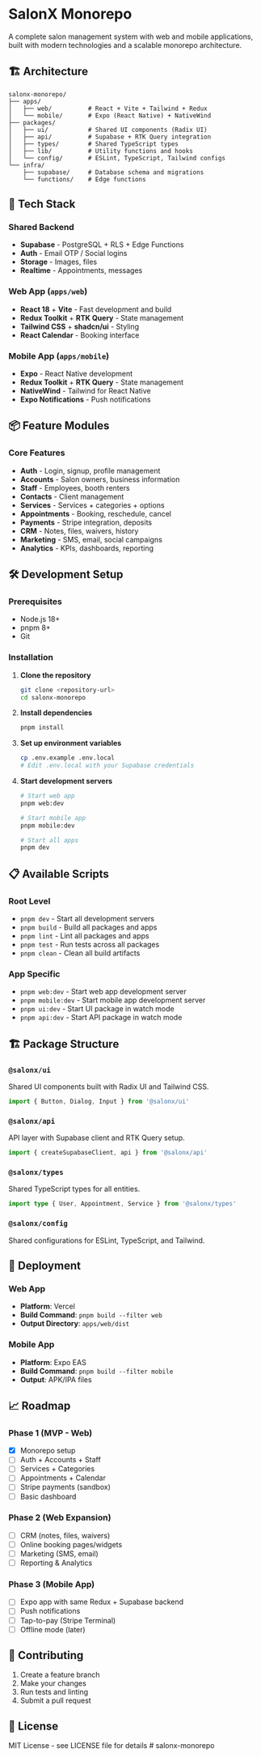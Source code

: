 # SalonX Monorepo

A complete salon management system with web and mobile applications, built with modern technologies and a scalable monorepo architecture.

## 🏗️ Architecture

```
salonx-monorepo/
├── apps/
│   ├── web/          # React + Vite + Tailwind + Redux
│   └── mobile/       # Expo (React Native) + NativeWind
├── packages/
│   ├── ui/           # Shared UI components (Radix UI)
│   ├── api/          # Supabase + RTK Query integration
│   ├── types/        # Shared TypeScript types
│   ├── lib/          # Utility functions and hooks
│   └── config/       # ESLint, TypeScript, Tailwind configs
└── infra/
    ├── supabase/     # Database schema and migrations
    └── functions/    # Edge functions
```

## 🚀 Tech Stack

### Shared Backend
- **Supabase** - PostgreSQL + RLS + Edge Functions
- **Auth** - Email OTP / Social logins
- **Storage** - Images, files
- **Realtime** - Appointments, messages

### Web App (`apps/web`)
- **React 18** + **Vite** - Fast development and build
- **Redux Toolkit** + **RTK Query** - State management
- **Tailwind CSS** + **shadcn/ui** - Styling
- **React Calendar** - Booking interface

### Mobile App (`apps/mobile`)
- **Expo** - React Native development
- **Redux Toolkit** + **RTK Query** - State management
- **NativeWind** - Tailwind for React Native
- **Expo Notifications** - Push notifications

## 📦 Feature Modules

### Core Features
- **Auth** - Login, signup, profile management
- **Accounts** - Salon owners, business information
- **Staff** - Employees, booth renters
- **Contacts** - Client management
- **Services** - Services + categories + options
- **Appointments** - Booking, reschedule, cancel
- **Payments** - Stripe integration, deposits
- **CRM** - Notes, files, waivers, history
- **Marketing** - SMS, email, social campaigns
- **Analytics** - KPIs, dashboards, reporting

## 🛠️ Development Setup

### Prerequisites
- Node.js 18+
- pnpm 8+
- Git

### Installation

1. **Clone the repository**
   ```bash
   git clone <repository-url>
   cd salonx-monorepo
   ```

2. **Install dependencies**
   ```bash
   pnpm install
   ```

3. **Set up environment variables**
   ```bash
   cp .env.example .env.local
   # Edit .env.local with your Supabase credentials
   ```

4. **Start development servers**
   ```bash
   # Start web app
   pnpm web:dev
   
   # Start mobile app
   pnpm mobile:dev
   
   # Start all apps
   pnpm dev
   ```

## 📋 Available Scripts

### Root Level
- `pnpm dev` - Start all development servers
- `pnpm build` - Build all packages and apps
- `pnpm lint` - Lint all packages and apps
- `pnpm test` - Run tests across all packages
- `pnpm clean` - Clean all build artifacts

### App Specific
- `pnpm web:dev` - Start web app development server
- `pnpm mobile:dev` - Start mobile app development server
- `pnpm ui:dev` - Start UI package in watch mode
- `pnpm api:dev` - Start API package in watch mode

## 🏗️ Package Structure

### `@salonx/ui`
Shared UI components built with Radix UI and Tailwind CSS.

```typescript
import { Button, Dialog, Input } from '@salonx/ui'
```

### `@salonx/api`
API layer with Supabase client and RTK Query setup.

```typescript
import { createSupabaseClient, api } from '@salonx/api'
```

### `@salonx/types`
Shared TypeScript types for all entities.

```typescript
import type { User, Appointment, Service } from '@salonx/types'
```

### `@salonx/config`
Shared configurations for ESLint, TypeScript, and Tailwind.

## 🚀 Deployment

### Web App
- **Platform**: Vercel
- **Build Command**: `pnpm build --filter web`
- **Output Directory**: `apps/web/dist`

### Mobile App
- **Platform**: Expo EAS
- **Build Command**: `pnpm build --filter mobile`
- **Output**: APK/IPA files

## 📈 Roadmap

### Phase 1 (MVP - Web)
- [x] Monorepo setup
- [ ] Auth + Accounts + Staff
- [ ] Services + Categories
- [ ] Appointments + Calendar
- [ ] Stripe payments (sandbox)
- [ ] Basic dashboard

### Phase 2 (Web Expansion)
- [ ] CRM (notes, files, waivers)
- [ ] Online booking pages/widgets
- [ ] Marketing (SMS, email)
- [ ] Reporting & Analytics

### Phase 3 (Mobile App)
- [ ] Expo app with same Redux + Supabase backend
- [ ] Push notifications
- [ ] Tap-to-pay (Stripe Terminal)
- [ ] Offline mode (later)

## 🤝 Contributing

1. Create a feature branch
2. Make your changes
3. Run tests and linting
4. Submit a pull request

## 📄 License

MIT License - see LICENSE file for details # salonx-monorepo

